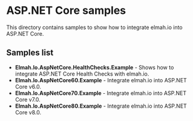 # ASP.NET Core samples

This directory contains samples to show how to integrate elmah.io into ASP.NET Core.

## Samples list

* **Elmah.Io.AspNetCore.HealthChecks.Example** - Shows how to integrate ASP.NET Core Health Checks with elmah.io.
* **Elmah.Io.AspNetCore60.Example** - Integrate elmah.io into ASP.NET Core v6.0.
* **Elmah.Io.AspNetCore70.Example** - Integrate elmah.io into ASP.NET Core v7.0.
* **Elmah.Io.AspNetCore80.Example** - Integrate elmah.io into ASP.NET Core v8.0.